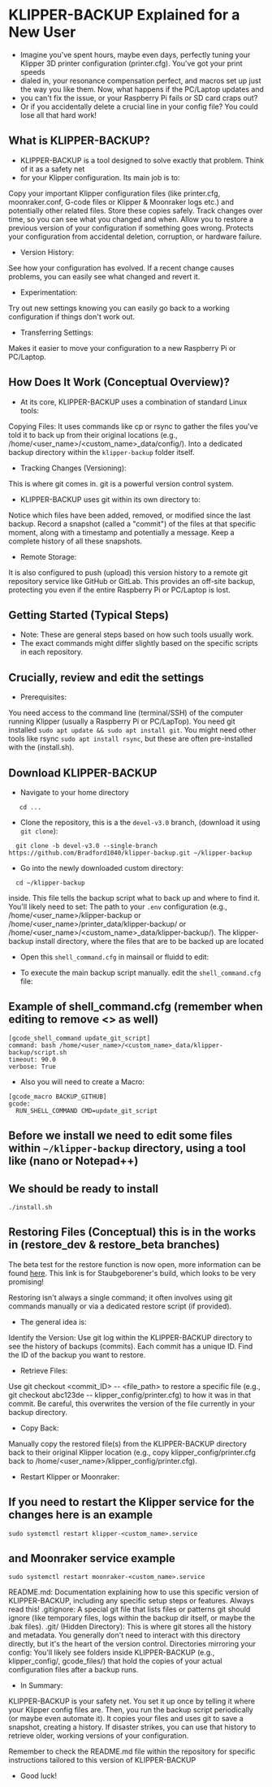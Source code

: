 # KLIPPER-BACKUP Explained for a New User

* Imagine you've spent hours, maybe even days, perfectly tuning your Klipper 3D printer configuration (printer.cfg). You've got your print speeds
* dialed in, your resonance compensation perfect, and macros set up just the way you like them. Now, what happens if the PC/Laptop updates and
* you can't fix the issue, or your Raspberry Pi fails or SD card craps out?
* Or if you accidentally delete a crucial line in your config file? You could lose all that hard work!

## What is KLIPPER-BACKUP?

* KLIPPER-BACKUP is a tool designed to solve exactly that problem. Think of it as a safety net
* for your Klipper configuration. Its main job is to:

Copy your important Klipper configuration files
(like printer.cfg, moonraker.conf, G-code files or Klipper & Moonraker logs etc.) and potentially other related files.
Store these copies safely. Track changes over time, so you can see what you changed and when.
Allow you to restore a previous version of your configuration if something goes wrong.
Protects your configuration from accidental deletion, corruption, or hardware failure.

* Version History:

See how your configuration has evolved. If a recent change causes problems, you can easily see what changed and revert it.

* Experimentation:

Try out new settings knowing you can easily go back to a working configuration if things don't work out.

* Transferring Settings:

Makes it easier to move your configuration to a new Raspberry Pi or PC/Laptop.

## How Does It Work (Conceptual Overview)?

* At its core, KLIPPER-BACKUP uses a combination of standard Linux tools:

Copying Files: It uses commands like cp or rsync to gather the files you've told it to back up from their original
locations (e.g., /home/<user_name>/<custom_name>_data/config/). Into a dedicated backup directory within the `klipper-backup` folder itself.

* Tracking Changes (Versioning):

This is where git comes in. git is a powerful version control system.

* KLIPPER-BACKUP uses git within its own directory to:

Notice which files have been added, removed, or modified since the last backup.
Record a snapshot (called a "commit") of the files at that specific moment, along with a timestamp and potentially a message.
Keep a complete history of all these snapshots.

* Remote Storage:

It is also configured to push (upload) this version history to a remote git repository service
like GitHub or GitLab. This provides an off-site backup, protecting you even if the entire Raspberry Pi or PC/Laptop is lost.

## Getting Started (Typical Steps)

* Note: These are general steps based on how such tools usually work.
* The exact commands might differ slightly based on the specific scripts in each repository.

## Crucially, review and edit the settings

* Prerequisites:

You need access to the command line (terminal/SSH) of the computer running Klipper (usually a Raspberry Pi or PC/LapTop).
You need git installed `sudo apt update && sudo apt install git`.
You might need other tools like rsync `sudo apt install rsync`, but these are often pre-installed with the (install.sh).

## Download KLIPPER-BACKUP

* Navigate to your home directory

```shell
   cd ...
```

* Clone the repository, this is a the `devel-v3.0` branch, (download it using `git clone`):

```shell
  git clone -b devel-v3.0 --single-branch https://github.com/Bradford1040/klipper-backup.git ~/klipper-backup
```

* Go into the newly downloaded custom directory:

```shell
  cd ~/klipper-backup
```

inside. This file tells the backup script what to back up and where to find it. You'll likely need to set:
The path to your `.env` configuration  (e.g., /home/<user_name>/klipper-backup or /home/<user_name>/printer_data/klipper-backup/ or
/home/<user_name>/<custom_name>_data/klipper-backup/). The klipper-backup install directory, where the files that are to be backed up are located

* Open this `shell_command.cfg`  in mainsail or fluidd to edit:

* To execute the main backup script manually. edit the `shell_command.cfg` file:

## Example of shell_command.cfg (remember when editing to remove <> as well)

```shell
[gcode_shell_command update_git_script]
command: bash /home/<user_name>/<custom_name>_data/klipper-backup/script.sh
timeout: 90.0
verbose: True
```

* Also you will need to create a Macro:

```shell
[gcode_macro BACKUP_GITHUB]
gcode:
  RUN_SHELL_COMMAND CMD=update_git_script
```

## Before we install we need to edit some files within `~/klipper-backup` directory, using a tool like (nano or Notepad++)

## We should be ready to install

```shell
./install.sh
```

## Restoring Files (Conceptual) this is in the works in (restore_dev & restore_beta branches)

The beta test for the restore function is now open, more information can be found [here](https://github.com/Staubgeborener/Klipper-Backup/discussions/143). This link is for Staubgeborener's build, which looks to be very promising!

 Restoring isn't always a single command; it often involves using git commands manually or via a dedicated restore script (if provided).

* The general idea is:

Identify the Version: Use git log within the KLIPPER-BACKUP directory to see the history of backups (commits). Each commit has a unique ID.
Find the ID of the backup you want to restore.

* Retrieve Files:

Use git checkout <commit_ID> -- <file_path> to restore a specific file
(e.g., git checkout abc123de -- klipper_config/printer.cfg) to how it was in that commit.
Be careful, this overwrites the version of the file currently in your backup directory.

* Copy Back:

Manually copy the restored file(s) from the KLIPPER-BACKUP directory back to their original
Klipper location (e.g., copy klipper_config/printer.cfg back to /home/<user_name>/klipper_config/printer.cfg).

* Restart Klipper or Moonraker:

## If you need to restart the Klipper service for the changes here is an example

```shell
sudo systemctl restart klipper-<custom_name>.service
```

## and Moonraker service example

```shell
sudo systemctl restart moonraker-<custom_name>.service
```

README.md: Documentation explaining how to use this specific version of KLIPPER-BACKUP, including any specific setup steps or features. Always read this!
.gitignore: A special git file that lists files or patterns git should ignore (like temporary files, logs within the backup dir itself, or maybe the .bak files).
.git/ (Hidden Directory): This is where git stores all the history and metadata. You generally don't need to interact with this directory directly, but it's the heart of the version control.
Directories mirroring your config: You'll likely see folders inside KLIPPER-BACKUP (e.g., klipper_config/, gcode_files/) that hold the copies of your actual configuration files after a backup runs.

* In Summary:

KLIPPER-BACKUP is your safety net. You set it up once by telling it where your Klipper config files are. Then, you run the backup script periodically
 (or maybe even automate it). It copies your files and uses git to save a snapshot, creating a history. If disaster strikes, you can use that history
  to retrieve older, working versions of your configuration.

Remember to check the README.md file within the repository for specific instructions tailored to this version of KLIPPER-BACKUP

* Good luck!
